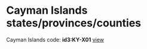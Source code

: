 # Cayman Islands states/provinces/counties
Cayman Islands     code: **id3:KY-X01**     [view](../export/geojson/medium/id3/ky/x01.geojson)     

